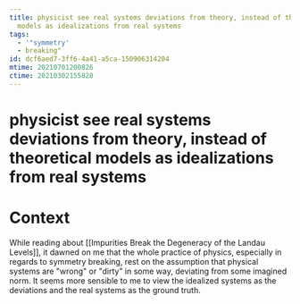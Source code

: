 ```yaml
---
title: physicist see real systems deviations from theory, instead of theoretical
  models as idealizations from real systems
tags:
  - '"symmetry'
  - breaking"
id: dcf6aed7-3ff6-4a41-a5ca-150906314204
mtime: 20210701200826
ctime: 20210302155828
---
```


# physicist see real systems deviations from theory, instead of theoretical models as idealizations from real systems

# Context

While reading about [[Impurities Break the Degeneracy of the Landau Levels]], it dawned on me that the whole practice of physics, especially in regards to symmetry breaking, rest on the assumption that physical systems are "wrong" or "dirty" in some way, deviating from some imagined norm. It seems more sensible to me to view the idealized systems as the deviations and the real systems as the ground truth.
